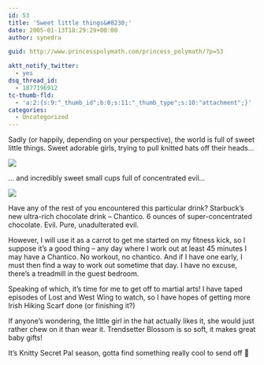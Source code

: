 ```yaml
---
id: 53
title: 'Sweet little things&#8230;'
date: 2005-01-13T18:29:29+00:00
author: synedra

guid: http://www.princesspolymath.com/princess_polymath/?p=53

aktt_notify_twitter:
  - yes
dsq_thread_id:
  - 1877196912
tc-thumb-fld:
  - 'a:2:{s:9:"_thumb_id";b:0;s:11:"_thumb_type";s:10:"attachment";}'
categories:
  - Uncategorized
---
```

Sadly (or happily, depending on your perspective), the world is full of sweet little things. Sweet adorable girls, trying to pull knitted hats off their heads&#8230;
  
![](http://www.perlgoddess.com/blog/images/kaily.jpg)
  
&#8230; and incredibly sweet small cups full of concentrated evil&#8230;
  
![](http://www.perlgoddess.com/blog/images/evil.jpg)
  
Have any of the rest of you encountered this particular drink? Starbuck&#8217;s new ultra-rich chocolate drink &#8211; Chantico. 6 ounces of super-concentrated chocolate. Evil. Pure, unadulterated evil.
  
However, I will use it as a carrot to get me started on my fitness kick, so I suppose it&#8217;s a good thing &#8211; any day where I work out at least 45 minutes I may have a Chantico. No workout, no chantico. And if I have one early, I must then find a way to work out sometime that day. I have no excuse, there&#8217;s a treadmill in the guest bedroom.
  
Speaking of which, it&#8217;s time for me to get off to martial arts! I have taped episodes of Lost and West Wing to watch, so I have hopes of getting more Irish Hiking Scarf done (or finishing it?)
  
If anyone&#8217;s wondering, the little girl in the hat actually likes it, she would just rather chew on it than wear it. Trendsetter Blossom is so soft, it makes great baby gifts!
  
It&#8217;s Knitty Secret Pal season, gotta find something really cool to send off 🙂